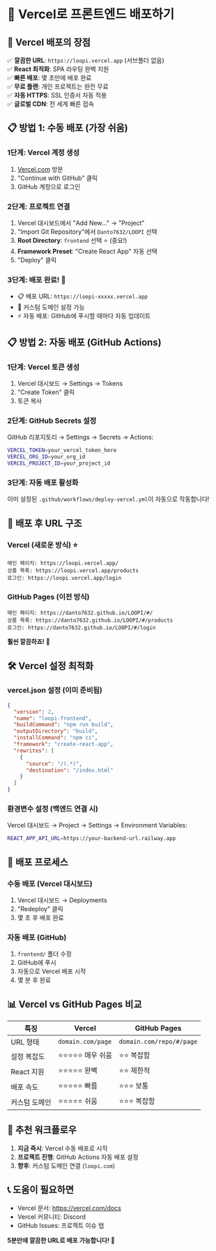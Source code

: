 # 🚀 Vercel로 프론트엔드 배포하기

## 🎯 Vercel 배포의 장점

✅ **깔끔한 URL**: `https://loopi.vercel.app` (서브폴더 없음)  
✅ **React 최적화**: SPA 라우팅 완벽 지원  
✅ **빠른 배포**: 몇 초만에 배포 완료  
✅ **무료 플랜**: 개인 프로젝트는 완전 무료  
✅ **자동 HTTPS**: SSL 인증서 자동 적용  
✅ **글로벌 CDN**: 전 세계 빠른 접속  

## 📋 방법 1: 수동 배포 (가장 쉬움)

### 1단계: Vercel 계정 생성
1. [Vercel.com](https://vercel.com) 방문
2. "Continue with GitHub" 클릭
3. GitHub 계정으로 로그인

### 2단계: 프로젝트 연결
1. Vercel 대시보드에서 "Add New..." → "Project"
2. "Import Git Repository"에서 `Danto7632/LOOPI` 선택
3. **Root Directory**: `frontend` 선택 ⭐ (중요!)
4. **Framework Preset**: "Create React App" 자동 선택
5. "Deploy" 클릭

### 3단계: 배포 완료! 🎉
- 📋 배포 URL: `https://loopi-xxxxx.vercel.app`
- 🔗 커스텀 도메인 설정 가능
- ⚡ 자동 배포: GitHub에 푸시할 때마다 자동 업데이트

## 📋 방법 2: 자동 배포 (GitHub Actions)

### 1단계: Vercel 토큰 생성
1. Vercel 대시보드 → Settings → Tokens
2. "Create Token" 클릭
3. 토큰 복사

### 2단계: GitHub Secrets 설정
GitHub 리포지토리 → Settings → Secrets → Actions:

```bash
VERCEL_TOKEN=your_vercel_token_here
VERCEL_ORG_ID=your_org_id
VERCEL_PROJECT_ID=your_project_id
```

### 3단계: 자동 배포 활성화
이미 설정된 `.github/workflows/deploy-vercel.yml`이 자동으로 작동합니다!

## 🔗 배포 후 URL 구조

### Vercel (새로운 방식) ⭐
```
메인 페이지: https://loopi.vercel.app/
상품 목록: https://loopi.vercel.app/products
로그인: https://loopi.vercel.app/login
```

### GitHub Pages (이전 방식)
```
메인 페이지: https://danto7632.github.io/LOOPI/#/
상품 목록: https://danto7632.github.io/LOOPI/#/products
로그인: https://danto7632.github.io/LOOPI/#/login
```

**훨씬 깔끔하죠! 🌟**

## 🛠️ Vercel 설정 최적화

### vercel.json 설정 (이미 준비됨)
```json
{
  "version": 2,
  "name": "loopi-frontend",
  "buildCommand": "npm run build",
  "outputDirectory": "build",
  "installCommand": "npm ci",
  "framework": "create-react-app",
  "rewrites": [
    {
      "source": "/(.*)",
      "destination": "/index.html"
    }
  ]
}
```

### 환경변수 설정 (백엔드 연결 시)
Vercel 대시보드 → Project → Settings → Environment Variables:
```bash
REACT_APP_API_URL=https://your-backend-url.railway.app
```

## 🔄 배포 프로세스

### 수동 배포 (Vercel 대시보드)
1. Vercel 대시보드 → Deployments
2. "Redeploy" 클릭
3. 몇 초 후 배포 완료

### 자동 배포 (GitHub)
1. `frontend/` 폴더 수정
2. GitHub에 푸시
3. 자동으로 Vercel 배포 시작
4. 몇 분 후 완료

## 📊 Vercel vs GitHub Pages 비교

| 특징 | Vercel | GitHub Pages |
|------|--------|--------------|
| URL 형태 | `domain.com/page` | `domain.com/repo/#/page` |
| 설정 복잡도 | ⭐⭐⭐⭐⭐ 매우 쉬움 | ⭐⭐ 복잡함 |
| React 지원 | ⭐⭐⭐⭐⭐ 완벽 | ⭐⭐ 제한적 |
| 배포 속도 | ⭐⭐⭐⭐⭐ 빠름 | ⭐⭐⭐ 보통 |
| 커스텀 도메인 | ⭐⭐⭐⭐⭐ 쉬움 | ⭐⭐⭐ 복잡함 |

## 🚀 추천 워크플로우

1. **지금 즉시**: Vercel 수동 배포로 시작
2. **프로젝트 진행**: GitHub Actions 자동 배포 설정
3. **향후**: 커스텀 도메인 연결 (`loopi.com`)

## 📞 도움이 필요하면

- Vercel 문서: https://vercel.com/docs
- Vercel 커뮤니티: Discord
- GitHub Issues: 프로젝트 이슈 탭

**5분만에 깔끔한 URL로 배포 가능합니다! 🎉**